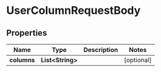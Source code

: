 # UserColumnRequestBody

## Properties
Name | Type | Description | Notes
------------ | ------------- | ------------- | -------------
**columns** | **List&lt;String&gt;** |  |  [optional]
